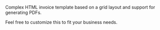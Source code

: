 Complex HTML invoice template based on a grid layout and support for generating PDFs.

Feel free to customize this to fit your business needs.
